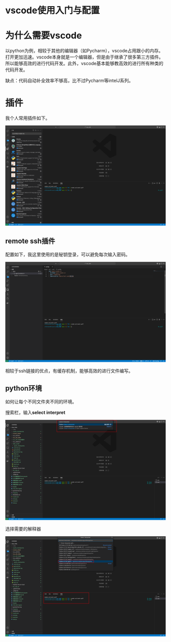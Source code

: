 # vscode使用入门与配置

# 为什么需要vscode

以python为例，相较于其他的编辑器（如Pycharm），vscode占用跟小的内存。打开更加迅速。vscode本身就是一个编辑器，但是由于继承了很多第三方插件。所以能够高效的进行代码开发。此外，vscode基本能够教高效的进行所有种类的代码开发。

缺点：代码自动补全效率不够高，比不过Pycharm等intelJ系列。



# 插件

我个人常用插件如下。

![image-20230130164706188](https://raw.githubusercontent.com/kengerlwl/kengerlwl.github.io/master/image/5e3a7dea6422dfb6e1a0f6a1406b2905/6d6cb97738f5835770c576482478b748.png)



## remote ssh插件

配置如下，我这里使用的是秘钥登录，可以避免每次输入密码。

![image-20230130164811532](https://raw.githubusercontent.com/kengerlwl/kengerlwl.github.io/master/image/5e3a7dea6422dfb6e1a0f6a1406b2905/08c0bfe580f9ea6da7ea01250707281d.png)

相较于ssh链接的优点，有缓存机制，能够高效的进行文件编写。





## python环境

如何让每个不同文件夹不同的环境。

搜索栏，输入**select interpret**

![image-20230130165153810](https://raw.githubusercontent.com/kengerlwl/kengerlwl.github.io/master/image/5e3a7dea6422dfb6e1a0f6a1406b2905/8e81711169c2e34591c4feacd96a466b.png)

选择需要的解释器

![image-20230130165247326](https://raw.githubusercontent.com/kengerlwl/kengerlwl.github.io/master/image/5e3a7dea6422dfb6e1a0f6a1406b2905/7e437e82feeb9ae2983ca68e3632097b.png)




